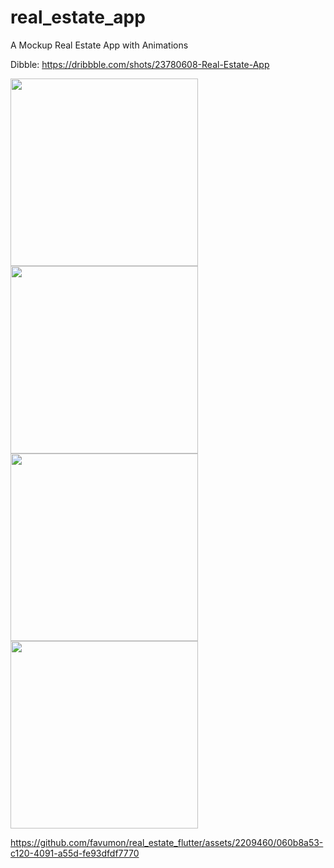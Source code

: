 # real_estate_app

A Mockup Real Estate App with Animations

Dibble: https://dribbble.com/shots/23780608-Real-Estate-App

<p float="left">
  <img src="https://github.com/favumon/real_estate_flutter/assets/2209460/e248b712-ff44-471e-b82f-a84285586618" width="300" />   

  <img src="https://github.com/favumon/real_estate_flutter/assets/2209460/560d7022-ad0d-4dde-bed7-1df973a303e7" width="300" /> 
  
  <img src="https://github.com/favumon/real_estate_flutter/assets/2209460/ae834b9b-e6fb-4415-80ec-50b40c1095f5" width="300" /> 
  
  <img src="https://github.com/favumon/real_estate_flutter/assets/2209460/c3e9019e-e91f-4e2f-bac1-02c058d18086" width="300" />   
</p>


https://github.com/favumon/real_estate_flutter/assets/2209460/060b8a53-c120-4091-a55d-fe93dfdf7770

